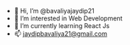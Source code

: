 - 👋 Hi, I’m @bavaliyajaydip21
- 👀 I’m interested in Web Development
- 🌱 I’m currently learning React Js
- 📫 jaydipbavaliya21@gmail.com

<!---
bavaliyajaydip21/bavaliyajaydip21 is a ✨ special ✨ repository because its `README.md` (this file) appears on your GitHub profile.
You can click the Preview link to take a look at your changes.
--->
